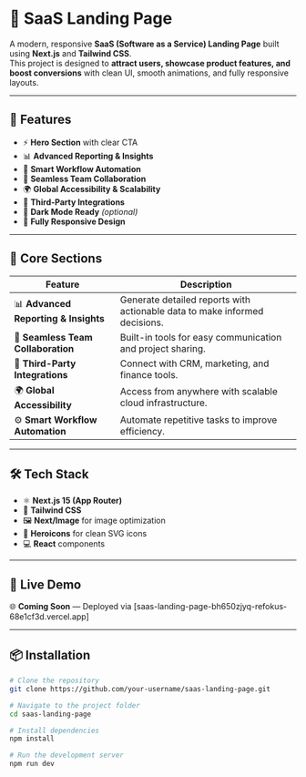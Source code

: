 # 🚀 SaaS Landing Page

A modern, responsive **SaaS (Software as a Service) Landing Page** built using **Next.js** and **Tailwind CSS**.  
This project is designed to **attract users, showcase product features, and boost conversions** with clean UI, smooth animations, and fully responsive layouts.

---

## 🌟 Features

- ⚡ **Hero Section** with clear CTA
- 📊 **Advanced Reporting & Insights**
- 🤖 **Smart Workflow Automation**
- 👥 **Seamless Team Collaboration**
- 🌍 **Global Accessibility & Scalability**
- 🔗 **Third-Party Integrations**
- 🌙 **Dark Mode Ready** *(optional)*
- 📱 **Fully Responsive Design**

---

## 🧠 Core Sections

| Feature | Description |
|---------|-------------|
| 📊 **Advanced Reporting & Insights** | Generate detailed reports with actionable data to make informed decisions. |
| 🤝 **Seamless Team Collaboration** | Built-in tools for easy communication and project sharing. |
| 🔗 **Third-Party Integrations** | Connect with CRM, marketing, and finance tools. |
| 🌍 **Global Accessibility** | Access from anywhere with scalable cloud infrastructure. |
| ⚙️ **Smart Workflow Automation** | Automate repetitive tasks to improve efficiency. |

---

## 🛠️ Tech Stack

- ⚛️ **Next.js 15 (App Router)**
- 💨 **Tailwind CSS**
- 🖼️ **Next/Image** for image optimization
- 🎯 **Heroicons** for clean SVG icons
- 💻 **React** components

---

## 🔗 Live Demo

🌐 **Coming Soon** — Deployed via [saas-landing-page-bh650zjyq-refokus-68e1cf3d.vercel.app]

---

## 📦 Installation

```bash
# Clone the repository
git clone https://github.com/your-username/saas-landing-page.git

# Navigate to the project folder
cd saas-landing-page

# Install dependencies
npm install

# Run the development server
npm run dev



